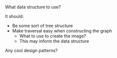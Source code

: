 What data structure to use?

It should:
* Be some sort of tree structure
* Make traversal easy when constructing the graph
  * What to use to create the image?
  * This may inform the data structure

Any cool design patterns?